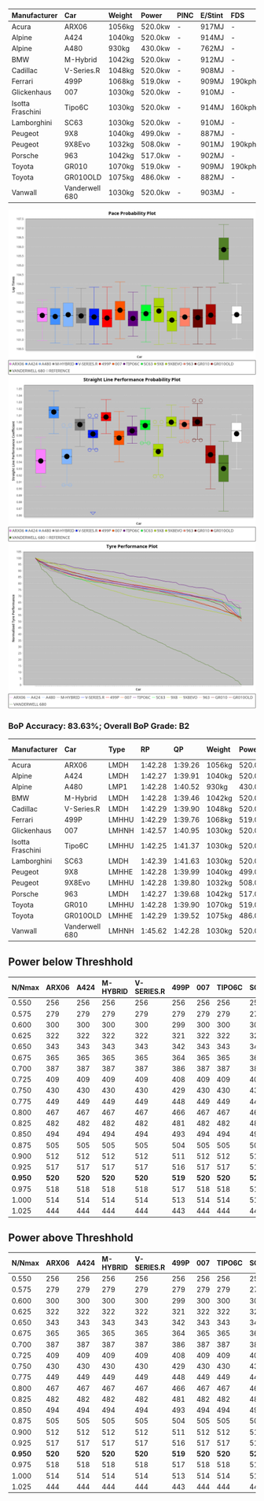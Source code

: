 | Manufacturer     | Car            | Weight | Power   | PINC    | E/Stint | FDS     |
|:-|:-|:-|:-|:-|:-|:-|
| Acura            | ARX06          | 1056kg | 520.0kw |    -    | 917MJ   |    -    |
| Alpine           | A424           | 1040kg | 520.0kw |    -    | 914MJ   |    -    |
| Alpine           | A480           | 930kg  | 430.0kw |    -    | 762MJ   |    -    |
| BMW              | M-Hybrid       | 1042kg | 520.0kw |    -    | 912MJ   |    -    |
| Cadillac         | V-Series.R     | 1048kg | 520.0kw |    -    | 908MJ   |    -    |
| Ferrari          | 499P           | 1068kg | 519.0kw |    -    | 909MJ   | 190kph  |
| Glickenhaus      | 007            | 1030kg | 520.0kw |    -    | 910MJ   |    -    |
| Isotta Fraschini | Tipo6C         | 1030kg | 520.0kw |    -    | 914MJ   | 160kph  |
| Lamborghini      | SC63           | 1030kg | 520.0kw |    -    | 910MJ   |    -    |
| Peugeot          | 9X8            | 1040kg | 499.0kw |    -    | 887MJ   |    -    |
| Peugeot          | 9X8Evo         | 1032kg | 508.0kw |    -    | 901MJ   | 190kph  |
| Porsche          | 963            | 1042kg | 517.0kw |    -    | 902MJ   |    -    |
| Toyota           | GR010          | 1070kg | 519.0kw |    -    | 909MJ   | 190kph  |
| Toyota           | GR010OLD       | 1075kg | 486.0kw |    -    | 882MJ   |    -    |
| Vanwall          | Vanderwell 680 | 1030kg | 520.0kw |    -    | 903MJ   |    -    |

![PACECHART](./IMG/AUTO.png)
![STRAIGHTLINEPERFORMANCECHART](./IMG/AUTO_sp.png)
![TYREPERFORMANCECHART](./IMG/AUTO_tw.png)

### BoP Accuracy: 83.63%; Overall BoP Grade: B2
| Manufacturer     | Car            | Type  | RP      | QP      | Weight | Power¹  | Threshhold | PINC    | Power²   | E/Stint | AVG Vmax  | FDS     | RDLC | L/Stint | BOP-Grade | Model Accuracy | Model Points | Match%  | SimDiff |
|:-|:-|:-|:-|:-|:-|:-|:-|:-|:-|:-|:-|:-|:-|:-|:-|:-|:-|:-|:-|
| Acura            | ARX06          | LMDH  | 1:42.28 | 1:39.26 | 1056kg | 520.0kw | 0.0kph     |    -    | 520.00kw |  917MJ  | 289.69kph |    -    | 1.01 | 33      | +D1       | 100.00%        | 995          | 68.75%  | #       |
| Alpine           | A424           | LMDH  | 1:42.27 | 1:39.91 | 1040kg | 520.0kw | 0.0kph     |    -    | 520.00kw |  914MJ  | 301.64kph |    -    | 1.01 | 33      | -A2       | 86.43%         | 618          | 94.77%  | ±0.13s  |
| Alpine           | A480           | LMP1  | 1:42.28 | 1:40.52 |  930kg | 430.0kw | 0.0kph     |    -    | 430.00kw |  762MJ  | 289.06kph |    -    | 1.00 | 31      | ~A1       | 68.63%         | 967          | 100.00% | #       |
| BMW              | M-Hybrid       | LMDH  | 1:42.28 | 1:39.46 | 1042kg | 520.0kw | 0.0kph     |    -    | 520.00kw |  912MJ  | 298.66kph |    -    | 1.01 | 33      | +B1       | 93.77%         | 1672         | 89.94%  | ±0.20s  |
| Cadillac         | V-Series.R     | LMDH  | 1:42.29 | 1:39.90 | 1048kg | 520.0kw | 0.0kph     |    -    | 520.00kw |  908MJ  | 295.11kph |    -    | 1.01 | 33      | ~A1       | 83.12%         | 1921         | 97.62%  | ±0.26s  |
| Ferrari          | 499P           | LMHHU | 1:42.29 | 1:39.76 | 1068kg | 519.0kw | 0.0kph     |    -    | 519.00kw |  909MJ  | 298.72kph | 190kph  | 1.02 | 33      | ~A1       | 69.49%         | 1950         | 100.00% | ±0.02s  |
| Glickenhaus      | 007            | LMHNH | 1:42.57 | 1:40.95 | 1030kg | 520.0kw | 0.0kph     |    -    | 520.00kw |  910MJ  | 296.29kph |    -    | 0.96 | 33      | ~A1       | 89.50%         | 1518         | 100.00% | #       |
| Isotta Fraschini | Tipo6C         | LMHHU | 1:42.25 | 1:41.37 | 1030kg | 520.0kw | 0.0kph     |    -    | 520.00kw |  914MJ  | 297.91kph | 160kph  | 1.08 | 33      | +C2       | 73.56%         | 64           | 73.14%  | ±0.17s  |
| Lamborghini      | SC63           | LMDH  | 1:42.39 | 1:41.63 | 1030kg | 520.0kw | 0.0kph     |    -    | 520.00kw |  910MJ  | 298.93kph |    -    | 1.06 | 33      | +A2       | 95.82%         | 459          | 93.79%  | ±0.17s  |
| Peugeot          | 9X8            | LMHHE | 1:42.28 | 1:39.99 | 1040kg | 499.0kw | 0.0kph     |    -    | 499.00kw |  887MJ  | 289.92kph |    -    | 1.02 | 33      | -A2       | 88.75%         | 2383         | 93.93%  | ±0.39s  |
| Peugeot          | 9X8Evo         | LMHHU | 1:42.28 | 1:39.80 | 1032kg | 508.0kw | 0.0kph     |    -    | 508.00kw |  901MJ  | 298.50kph | 190kph  | 1.02 | 33      | ~A1       | 66.97%         | 221          | 100.00% | #       |
| Porsche          | 963            | LMDH  | 1:42.27 | 1:39.68 | 1042kg | 517.0kw | 0.0kph     |    -    | 517.00kw |  902MJ  | 298.01kph |    -    | 1.01 | 33      | ~A1       | 81.02%         | 5243         | 97.98%  | ±0.12s  |
| Toyota           | GR010          | LMHHU | 1:42.28 | 1:39.90 | 1070kg | 519.0kw | 0.0kph     |    -    | 519.00kw |  909MJ  | 297.28kph | 190kph  | 1.02 | 33      | ~A1       | 73.70%         | 2701         | 100.00% | ±0.31s  |
| Toyota           | GR010OLD       | LMHHE | 1:42.29 | 1:39.52 | 1075kg | 486.0kw | 0.0kph     |    -    | 486.00kw |  882MJ  | 286.63kph |    -    | 1.02 | 33      | -B1       | 99.03%         | 1536         | 89.51%  | #       |
| Vanwall          | Vanderwell 680 | LMHNH | 1:45.62 | 1:42.28 | 1030kg | 520.0kw | 0.0kph     |    -    | 520.00kw |  903MJ  | 289.21kph |    -    | 1.01 | 33      | +Ω2       | 97.01%         | 649          | -44.98% | #       |

## Power below Threshhold
| N/Nmax    | ARX06   | A424    | M-HYBRID | V-SERIES.R | 499P    | 007     | TIPO6C  | SC63    | 9X8     | 9X8EVO  | 963     | GR010   | GR010OLD | VANDERWELL 680 | ​     | RPM      | A480    |
|:-|:-|:-|:-|:-|:-|:-|:-|:-|:-|:-|:-|:-|:-|:-|:-|:-|:-|
|  0.550    |  256    |  256    |  256     |  256       |  256    |  256    |  256    |  256    |  246    |  250    |  255    |  256    |  239     |  256           |  ​    |   --     |   -     |
|  0.575    |  279    |  279    |  279     |  279       |  279    |  279    |  279    |  279    |  268    |  273    |  278    |  279    |  261     |  279           |  ​    |   --     |   -     |
|  0.600    |  300    |  300    |  300     |  300       |  299    |  300    |  300    |  300    |  288    |  293    |  298    |  299    |  281     |  300           |  ​    |   --     |   -     |
|  0.625    |  322    |  322    |  322     |  322       |  321    |  322    |  322    |  322    |  308    |  314    |  320    |  321    |  301     |  322           |  ​    |   --     |   -     |
|  0.650    |  343    |  343    |  343     |  343       |  342    |  343    |  343    |  343    |  329    |  335    |  341    |  342    |  321     |  343           |  ​    |   --     |   -     |
|  0.675    |  365    |  365    |  365     |  365       |  364    |  365    |  365    |  365    |  350    |  357    |  363    |  364    |  341     |  365           |  ​    |   --     |   -     |
|  0.700    |  387    |  387    |  387     |  387       |  386    |  387    |  387    |  387    |  371    |  378    |  385    |  386    |  362     |  387           |  ​    |   --     |   -     |
|  0.725    |  409    |  409    |  409     |  409       |  408    |  409    |  409    |  409    |  392    |  399    |  407    |  408    |  383     |  409           |  ​    |   --     |   -     |
|  0.750    |  430    |  430    |  430     |  430       |  429    |  430    |  430    |  430    |  412    |  420    |  427    |  429    |  402     |  430           |  ​    |   --     |   -     |
|  0.775    |  449    |  449    |  449     |  449       |  448    |  449    |  449    |  449    |  431    |  439    |  446    |  448    |  420     |  449           |  ​    |  5000    |  252    |
|  0.800    |  467    |  467    |  467     |  467       |  466    |  467    |  467    |  467    |  448    |  456    |  464    |  466    |  436     |  467           |  ​    |  5500    |  298    |
|  0.825    |  482    |  482    |  482     |  482       |  481    |  482    |  482    |  482    |  463    |  471    |  479    |  481    |  451     |  482           |  ​    |  6000    |  333    |
|  0.850    |  494    |  494    |  494     |  494       |  493    |  494    |  494    |  494    |  474    |  483    |  491    |  493    |  462     |  494           |  ​    |  6500    |  376    |
|  0.875    |  505    |  505    |  505     |  505       |  504    |  505    |  505    |  505    |  484    |  493    |  502    |  504    |  472     |  505           |  ​    |  7000    |  420    |
|  0.900    |  512    |  512    |  512     |  512       |  511    |  512    |  512    |  512    |  491    |  500    |  509    |  511    |  478     |  512           |  ​    |  7500    |  431    |
|  0.925    |  517    |  517    |  517     |  517       |  516    |  517    |  517    |  517    |  496    |  505    |  514    |  516    |  483     |  517           |  ​    |  8000    |  427    |
| **0.950** | **520** | **520** | **520**  | **520**    | **519** | **520** | **520** | **520** | **499** | **508** | **517** | **519** | **486**  | **520**        | **​** | **8500** | **430** |
|  0.975    |  518    |  518    |  518     |  518       |  517    |  518    |  518    |  518    |  497    |  506    |  515    |  517    |  484     |  518           |  ​    |  9000    |  215    |
|  1.000    |  514    |  514    |  514     |  514       |  513    |  514    |  514    |  514    |  494    |  503    |  511    |  513    |  481     |  514           |  ​    |   --     |   -     |
|  1.025    |  444    |  444    |  444     |  444       |  443    |  444    |  444    |  444    |  426    |  434    |  441    |  443    |  415     |  444           |  ​    |   --     |   -     |

## Power above Threshhold
| N/Nmax    | ARX06   | A424    | M-HYBRID | V-SERIES.R | 499P    | 007     | TIPO6C  | SC63    | 9X8     | 9X8EVO  | 963     | GR010   | GR010OLD | VANDERWELL 680 | ​     | RPM      | A480    |
|:-|:-|:-|:-|:-|:-|:-|:-|:-|:-|:-|:-|:-|:-|:-|:-|:-|:-|
|  0.550    |  256    |  256    |  256     |  256       |  256    |  256    |  256    |  256    |  246    |  250    |  255    |  256    |  239     |  256           |  ​    |   --     |   -     |
|  0.575    |  279    |  279    |  279     |  279       |  279    |  279    |  279    |  279    |  268    |  273    |  278    |  279    |  261     |  279           |  ​    |   --     |   -     |
|  0.600    |  300    |  300    |  300     |  300       |  299    |  300    |  300    |  300    |  288    |  293    |  298    |  299    |  281     |  300           |  ​    |   --     |   -     |
|  0.625    |  322    |  322    |  322     |  322       |  321    |  322    |  322    |  322    |  308    |  314    |  320    |  321    |  301     |  322           |  ​    |   --     |   -     |
|  0.650    |  343    |  343    |  343     |  343       |  342    |  343    |  343    |  343    |  329    |  335    |  341    |  342    |  321     |  343           |  ​    |   --     |   -     |
|  0.675    |  365    |  365    |  365     |  365       |  364    |  365    |  365    |  365    |  350    |  357    |  363    |  364    |  341     |  365           |  ​    |   --     |   -     |
|  0.700    |  387    |  387    |  387     |  387       |  386    |  387    |  387    |  387    |  371    |  378    |  385    |  386    |  362     |  387           |  ​    |   --     |   -     |
|  0.725    |  409    |  409    |  409     |  409       |  408    |  409    |  409    |  409    |  392    |  399    |  407    |  408    |  383     |  409           |  ​    |   --     |   -     |
|  0.750    |  430    |  430    |  430     |  430       |  429    |  430    |  430    |  430    |  412    |  420    |  427    |  429    |  402     |  430           |  ​    |   --     |   -     |
|  0.775    |  449    |  449    |  449     |  449       |  448    |  449    |  449    |  449    |  431    |  439    |  446    |  448    |  420     |  449           |  ​    |  5000    |  252    |
|  0.800    |  467    |  467    |  467     |  467       |  466    |  467    |  467    |  467    |  448    |  456    |  464    |  466    |  436     |  467           |  ​    |  5500    |  298    |
|  0.825    |  482    |  482    |  482     |  482       |  481    |  482    |  482    |  482    |  463    |  471    |  479    |  481    |  451     |  482           |  ​    |  6000    |  333    |
|  0.850    |  494    |  494    |  494     |  494       |  493    |  494    |  494    |  494    |  474    |  483    |  491    |  493    |  462     |  494           |  ​    |  6500    |  376    |
|  0.875    |  505    |  505    |  505     |  505       |  504    |  505    |  505    |  505    |  484    |  493    |  502    |  504    |  472     |  505           |  ​    |  7000    |  420    |
|  0.900    |  512    |  512    |  512     |  512       |  511    |  512    |  512    |  512    |  491    |  500    |  509    |  511    |  478     |  512           |  ​    |  7500    |  431    |
|  0.925    |  517    |  517    |  517     |  517       |  516    |  517    |  517    |  517    |  496    |  505    |  514    |  516    |  483     |  517           |  ​    |  8000    |  427    |
| **0.950** | **520** | **520** | **520**  | **520**    | **519** | **520** | **520** | **520** | **499** | **508** | **517** | **519** | **486**  | **520**        | **​** | **8500** | **430** |
|  0.975    |  518    |  518    |  518     |  518       |  517    |  518    |  518    |  518    |  497    |  506    |  515    |  517    |  484     |  518           |  ​    |  9000    |  215    |
|  1.000    |  514    |  514    |  514     |  514       |  513    |  514    |  514    |  514    |  494    |  503    |  511    |  513    |  481     |  514           |  ​    |   --     |   -     |
|  1.025    |  444    |  444    |  444     |  444       |  443    |  444    |  444    |  444    |  426    |  434    |  441    |  443    |  415     |  444           |  ​    |   --     |   -     |
